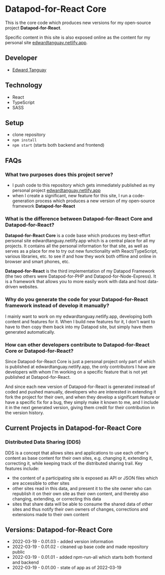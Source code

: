 # Datapod-for-React Core

This is the core code which produces new versions for my open-source project **Datapod-for-React**.

Specific content in this site is also exposed online as the content for my personal site [edwardtanguay.netlify.app](http://edwardtanguay.netlify.app).

## Developer

- [Edward Tanguay](http://tanguay.info)

## Technology

- React
- TypeScript
- SASS

## Setup

- clone repository
- `npm install`
- `npm start` (starts both backend and frontend)

## FAQs

### What two purposes does this project serve?

- I push code to this repository which gets immediately published as my personal project [edwardtanguay.netlify.app](http://edwardtanguay.netlify.app)
- when I create a significant, new feature for this site, I run a code-generation process which produces a new version of my open-source framework **Datapod-for-React**

### What is the difference between Datapod-for-React Core and Datapod-for-React?

**Datapod-for-React Core** is a code base which produces my best-effort personal site edwardtanguay.netlify.app which is a central place for all my projects. It contains all the personal information for that site, as well as serves as a place for me to try out new functionality with React/TypeScript, various libraries, etc. to see if and how they work both offline and online in browser and smart phones, etc. 

**Datapod-for-React** is the third implementation of my Datapod Framework (the two others were Datapod-for-PHP and Datapod-for-Node-Express). It is a framework that allows you to more easily work with data and host data-driven websites. 

### Why do you generate the code for your Datapod-for-React framework instead of develop it manually?

I mainly want to work on my edwardtanguay.netlify.app, developing both content and features for it. When I build new features for it, I don't want to have to then copy them back into my Datapod site, but simply have them generated automatically. 

### How can other developers contribute to Datapod-for-React Core or Datapod-for-React?

Since Datapod-for-React Core is just a personal project only part of which is published at edwardtanguay.netlify.app, the only contributors I have are developers with whom I'm working on a specific feature that is not yet published at Datapod-for-React.

And since each new version of Datapod-for-React is generated instead of coded and pushed manually, developers who are interested in extending it fork the project for their own, and when they develop a significant feature or have a specific fix for a bug, they simply make it known to me, and I include it in the next generated version, giving them credit for their contribution in the version history.

## Current Projects in Datapod-for-React Core

### Distributed Data Sharing (DDS)

DDS is a concept that allows sites and applications to use each other's content as base content for their own sites, e.g. changing it, extending it, correcting it, while keeping track of the distributed sharing trail. Key features include:

- the content of a participating site is exposed as API or JSON files which are accessible to other sites
- other sites read in this data, and present it to the site owner who can republish it on their own site as their own content, and thereby also changing, extending, or correcting this data
- sites that share data will be able to consume the shared data of other sites and thus notify their own owners of changes, corrections and extensions made to their own content 

## Versions: Datapod-for-React Core

- 2022-03-19 - 0.01.03 - added version information
- 2022-03-19 - 0.01.02 - cleaned up base code and made repository public
- 2022-03-19 - 0.01.01 - added npm-run-all which starts both frontend and backend
- 2022-03-19 - 0.01.00 - state of app as of 2022-03-19
